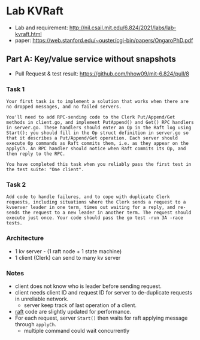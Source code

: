 # Lab KVRaft
- Lab and requirement: http://nil.csail.mit.edu/6.824/2021/labs/lab-kvraft.html
- paper: https://web.stanford.edu/~ouster/cgi-bin/papers/OngaroPhD.pdf

## Part A: Key/value service without snapshots
- Pull Request & test result: https://github.com/hhow09/mit-6.824/pull/8

### Task 1
```
Your first task is to implement a solution that works when there are no dropped messages, and no failed servers.

You'll need to add RPC-sending code to the Clerk Put/Append/Get methods in client.go, and implement PutAppend() and Get() RPC handlers in server.go. These handlers should enter an Op in the Raft log using Start(); you should fill in the Op struct definition in server.go so that it describes a Put/Append/Get operation. Each server should execute Op commands as Raft commits them, i.e. as they appear on the applyCh. An RPC handler should notice when Raft commits its Op, and then reply to the RPC.

You have completed this task when you reliably pass the first test in the test suite: "One client".
```

### Task 2
```
Add code to handle failures, and to cope with duplicate Clerk requests, including situations where the Clerk sends a request to a kvserver leader in one term, times out waiting for a reply, and re-sends the request to a new leader in another term. The request should execute just once. Your code should pass the go test -run 3A -race tests. 
```

### Architecture
- 1 kv server - (1 raft node + 1 state machine)
- 1 client (Clerk) can send to many kv server

### Notes
- client does not know who is leader before sending request.
- client needs client ID and request ID for server to de-duplicate requests in unreliable network.
    - server keep track of last operation of a client.
- [raft](../raft) code are slightly updated for performance.
- For each request, server `Start()` then waits for raft applying message through `applyCh`.
    - multiple command could wait concurrently
